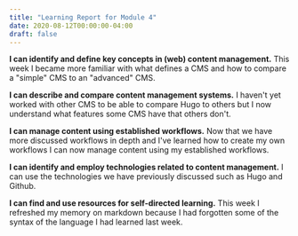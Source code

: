 ```yaml
---
title: "Learning Report for Module 4"
date: 2020-08-12T00:00:00-04:00
draft: false
---
```


**I can identify and define key concepts in (web) content management.** This week I became more familiar with what defines a CMS and how to compare a "simple" CMS to an "advanced" CMS.

**I can describe and compare content management systems.** I haven't yet worked with other CMS to be able to compare Hugo to others but I now understand what features some CMS have that others don't.

**I can manage content using established workflows.** Now that we have more discussed workflows in depth and I've learned how to create my own workflows I can now manage content using my established workflows.  

**I can identify and employ technologies related to content management.** I can use the technologies we have previously discussed such as Hugo and Github.  

**I can find and use resources for self-directed learning.** This week I refreshed my memory on markdown because I had forgotten some of the syntax of the language I had learned last week.  
